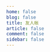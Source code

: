 ```yaml
---
home: false
blog: false
title: 友人帐
article: false
comment: false
sidebar: false
---
```

<script>
export default {
  mounted () {
    (function AutoJump() {
        var arr = new Array(
            "/links/links-1/",
            "/links/links-2/"
        );
        window.location.href=arr[Math.floor(Math.random() * arr.length)];
    })();
  }
}
</script>